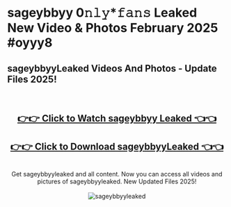 # sageybbyy 0𝚗𝚕𝚢*𝚏𝚊𝚗𝚜 Leaked New Video & Photos February 2025 #oyyy8

<h2>sageybbyyLeaked Videos And Photos - Update Files 2025!</h2>
<br>
<div align="center">
<h2><a href="https://mediaupload.pro?title=sageybbyy&ref=11F" rel="nofollow">👉👉 Click to Watch sageybbyy Leaked 👈👈</a></h2>
<h2><a href="https://mediaupload.pro?title=sageybbyy&ref=11F" rel="nofollow">👉👉 Click to Download sageybbyyLeaked 👈👈</a></h2>
<br>
Get sageybbyyleaked and all content. Now you can access all videos and pictures of sageybbyyleaked. New Updated Files 2025!
<br>
<br>
<a href="https://mediaupload.pro?title=sageybbyy&ref=11F" rel="nofollow" data-target="animated-image.originalLink"><img src="https://i.ibb.co/Gkj2r4b/banner.png" alt="sageybbyyleaked" style="max-width: 100%; display: inline-block;" data-target="animated-image.originalImage"></a>
</div>
<br>

